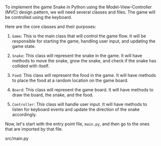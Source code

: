 To implement the game Snake in Python using the Model-View-Controller (MVC) design pattern, we will need several classes and files. The game will be controlled using the keyboard. 

Here are the core classes and their purposes:

1. `Game`: This is the main class that will control the game flow. It will be responsible for starting the game, handling user input, and updating the game state.

2. `Snake`: This class will represent the snake in the game. It will have methods to move the snake, grow the snake, and check if the snake has collided with itself.

3. `Food`: This class will represent the food in the game. It will have methods to place the food at a random location on the game board.

4. `Board`: This class will represent the game board. It will have methods to draw the board, the snake, and the food.

5. `Controller`: This class will handle user input. It will have methods to listen for keyboard events and update the direction of the snake accordingly.

Now, let's start with the entry point file, `main.py`, and then go to the ones that are imported by that file.

src/main.py

